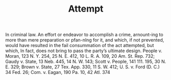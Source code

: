 ---
title: Attempt
permalink: "/definitions/attempt.html"
body: In criminal law. An effort or endeavor to accomplish a crime, arnount-ing to
  more than mere preparation or pfan-nlng for it, and which, if not prevented, would
  have resulted in the fail consummation of the act attempted, but which, ln fact,
  does not bring to pass the party’s ultimate design. People v. Moran, 123 N. Y. 254,
  25 N. E. 412, 10 L. R. A. 109, 20 Am. St. Rep. 732; Gaudy v. State, 13 Neb. 445,
  14 N. W. 143; Scott v. People, 141 111. 195, 30 N. E. 329; Brown v. State, 27 Tex.
  App. 330, 11 S. W. 412; U. S. v. Ford (D. C.) 34 Fed. 26; Com. v. Eagan, 190 Pa.
  10, 42 Atl. 374
published_at: '2018-07-07'
layout: post
---
